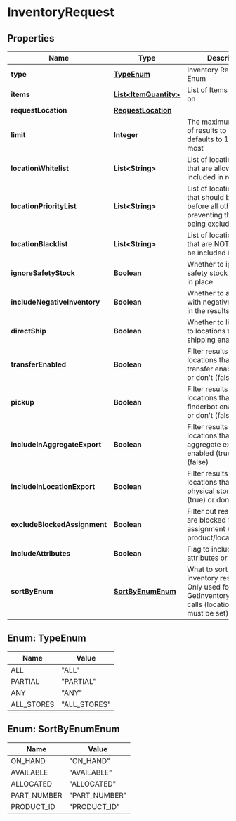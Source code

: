 
# InventoryRequest

## Properties
Name | Type | Description | Notes
------------ | ------------- | ------------- | -------------
**type** | [**TypeEnum**](#TypeEnum) | Inventory Request Type Enum | 
**items** | [**List&lt;ItemQuantity&gt;**](ItemQuantity.md) | List of Items to search on | 
**requestLocation** | [**RequestLocation**](.md) |  |  [optional]
**limit** | **Integer** | The maximum number of results to return, defaults to 100 for most |  [optional]
**locationWhitelist** | **List&lt;String&gt;** | List of location codes that are allowed to be included in results |  [optional]
**locationPriorityList** | **List&lt;String&gt;** | List of location codes that should be returned before all others, preventing them from being excluded by limit |  [optional]
**locationBlacklist** | **List&lt;String&gt;** | List of location codes that are NOT allowed to be included in results |  [optional]
**ignoreSafetyStock** | **Boolean** | Whether to ignore the safety stock buffer put in place |  [optional]
**includeNegativeInventory** | **Boolean** | Whether to allow items with negative inventory in the results |  [optional]
**directShip** | **Boolean** | Whether to limit results to locations that are shipping enabled |  [optional]
**transferEnabled** | **Boolean** | Filter results by locations that have transfer enabled (true) or don&#39;t (false) |  [optional]
**pickup** | **Boolean** | Filter results by locations that have finderbot enabled (true) or don&#39;t (false) |  [optional]
**includeInAggregateExport** | **Boolean** | Filter results by locations that have aggregate export enabled (true) or don&#39;t (false) |  [optional]
**includeInLocationExport** | **Boolean** | Filter results by locations that have physical storefronts (true) or don&#39;t (false) |  [optional]
**excludeBlockedAssignment** | **Boolean** | Filter out results that are blocked from assignment (at the product/location level)  |  [optional]
**includeAttributes** | **Boolean** | Flag to include attributes or not |  [optional]
**sortByEnum** | [**SortByEnumEnum**](#SortByEnumEnum) | What to sort the inventory results by. Only used for GetInventoryByLocation calls (locationCode must be set) |  [optional]


<a name="TypeEnum"></a>
## Enum: TypeEnum
Name | Value
---- | -----
ALL | &quot;ALL&quot;
PARTIAL | &quot;PARTIAL&quot;
ANY | &quot;ANY&quot;
ALL_STORES | &quot;ALL_STORES&quot;


<a name="SortByEnumEnum"></a>
## Enum: SortByEnumEnum
Name | Value
---- | -----
ON_HAND | &quot;ON_HAND&quot;
AVAILABLE | &quot;AVAILABLE&quot;
ALLOCATED | &quot;ALLOCATED&quot;
PART_NUMBER | &quot;PART_NUMBER&quot;
PRODUCT_ID | &quot;PRODUCT_ID&quot;



